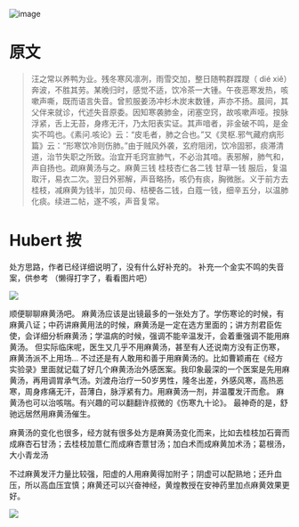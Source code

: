 ![image](https://mmbiz.qpic.cn/mmbiz_jpg/KnkQiaUcAGWt9ib8QwaYtnEicAtq03ibUibaFc44hxeUwS03o6ZPN6JLhPaRgQNhwliaYicGyN6cCKKWS2OKClbeFrmicg/0?wx_fmt=jpeg)

# 原文
> 汪之常以养鸭为业。残冬寒风凛冽，雨雪交加，整日随鸭群蹀躞（ dié xiě）奔波，不胜其劳。某晚归时，感觉不适，饮冷茶一大锺。午夜恶寒发热，咳嗽声嘶，既而语言失音。曾煎服姜汤冲杉木炭末数锺，声亦不扬。晨间，其父伴来就诊，代述失音原委。因知寒袭肺金，闭塞空窍，故咳嗽声哑。按脉浮紧，舌上无苔，身疼无汗，乃太阳表实证。其声喑者，非金破不鸣，是金实不鸣也。《素问.咳论》云：“皮毛者，肺之合也。”又《灵枢.邪气藏府病形篇》云：“形寒饮冷则伤肺。”由于贼风外袭，玄府阻闭，饮冷固邪，痰滞清道，治节失职之所致。治宜开毛窍宣肺气，不必治其喑。表邪解，肺气和，声自扬也。疏麻黄汤与之。麻黄三钱 桂枝杏仁各二钱 甘草一钱 服后，复温取汗，易衣二次。翌日外邪解，声音略扬，咳仍有痰，胸微胀。义于前方去桂枝，减麻黄为钱半，加贝母、桔梗各二钱，白蔻一钱，细辛五分，以温肺化痰。续进二帖，遂不咳，声音复常。

# Hubert 按
处方思路，作者已经详细说明了，没有什么好补充的。
补充一个金实不鸣的失音案，供参考 （懒得打字了，看看图片吧）

![](https://mmbiz.qpic.cn/mmbiz_png/KnkQiaUcAGWuicqh4Rek4ibqIZ33eL5Z50ODUKM7rEzV75jNb3NePWd9vl4vQ8xKM4QcQGol7x4UjePEcEw80AcTg/0?wx_fmt=png)

顺便聊聊麻黄汤吧。
麻黄汤应该是出镜最多的一张处方了。学伤寒论的时候，有麻黄八证；中药讲麻黄用法的时候，麻黄汤是一定在选方里面的；讲方剂君臣佐使，会详细分析麻黄汤；学温病的时候，强调不能辛温发汗，会着重强调不能用麻黄汤。 但实际临床呢，医生又几乎不用麻黄汤，甚至有人还说南方没有正伤寒，麻黄汤派不上用场...
不过还是有人敢用和善于用麻黄汤的。比如曹颖甫在《经方实验录》里面就记载了好几个麻黄汤治外感医案。我印象最深的一个医案是先用麻黄汤，再用调胃承气汤。刘渡舟治疗一50岁男性，隆冬出差，外感风寒，高热恶寒，周身疼痛无汗，苔薄白，脉浮紧有力。用麻黄汤一剂，并温覆发汗而愈。
麻黄汤也可以治咳喘。有兴趣的可以翻翻许叔微的《伤寒九十论》。
最神奇的是，舒驰远居然用麻黄汤催生。

麻黄汤的变化也很多，经方就有很多处方是麻黄汤变化而来，比如去桂枝加石膏而成麻杏石甘汤；去桂枝加薏仁而成麻杏薏甘汤；加白术而成麻黄加术汤；葛根汤，大小青龙汤

不过麻黄发汗力量比较强，阳虚的人用麻黄得加附子；阴虚可以配熟地；还升血压，所以高血压宜慎；麻黄还可以兴奋神经，黄煌教授在安神药里加点麻黄效果更好。

![](https://upload-images.jianshu.io/upload_images/9738519-0aabc1e8a65f3ac5.png?imageMogr2/auto-orient/strip%7CimageView2/2/w/1240)
